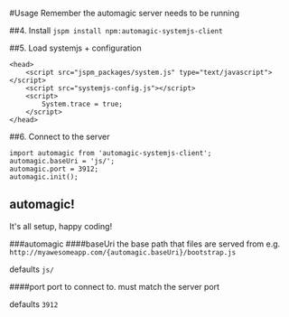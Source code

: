 #Usage
Remember the automagic server needs to be running

##4. Install 
`jspm install npm:automagic-systemjs-client`

##5. Load systemjs + configuration
```
<head>
	<script src="jspm_packages/system.js" type="text/javascript"></script>
	<script src="systemjs-config.js"></script>
	<script>
		System.trace = true;
	</script> 
</head>
```

##6. Connect to the server
```
import automagic from 'automagic-systemjs-client';
automagic.baseUri = 'js/';
automagic.port = 3912;
automagic.init();
```

## automagic!
It's all setup, happy coding!

###automagic
####baseUri
the base path that files are served from e.g. `http://myawesomeapp.com/{automagic.baseUri}/bootstrap.js` 

defaults `js/`

####port
port to connect to. must match the server port 

defaults `3912`

